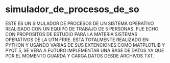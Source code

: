 # simulador_de_procesos_de_so
ESTE ES UN SIMULADOR DE PROCESOS DE UN SISTEMA OPERATIVO REALISADO CON UN EQUIPO DE TRABAJO DE 5 PERSONAS.
FUE ECHO CON PROPOSITOS DE ESTUDIO PARA LA MATERIA SISTEMAS OPERATIVOS DE LA UTN FRRE.
ESTA TOTALMENTE REALIZADO EN PYTHON Y USANDO VARIAS DE SUS EXTENCIONES COMO MATPLOTLIB Y PYQT 5, SE VERA A FUTURO IMPLEMENTAR UNA BASE DE DATOS YA QUE POR EL MOMENTO GUARDA Y CARGA DATOS DESDE ARCHIVOS TXT.
